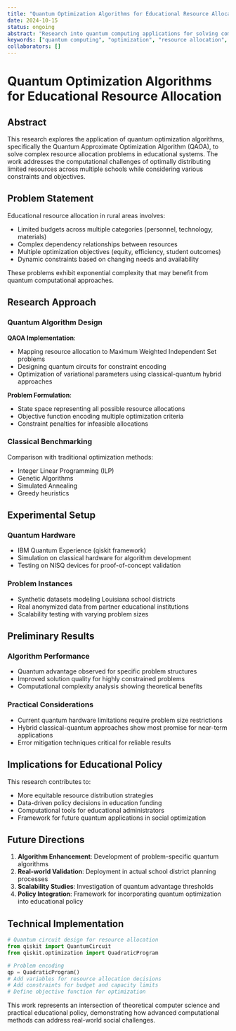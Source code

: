 ```yaml
---
title: "Quantum Optimization Algorithms for Educational Resource Allocation"
date: 2024-10-15
status: ongoing
abstract: "Research into quantum computing applications for solving complex optimization problems in educational resource distribution, with focus on rural and underserved school districts."
keywords: ["quantum computing", "optimization", "resource allocation", "QAOA", "educational equity"]
collaborators: []
---
```


# Quantum Optimization Algorithms for Educational Resource Allocation

## Abstract

This research explores the application of quantum optimization algorithms, specifically the Quantum Approximate Optimization Algorithm (QAOA), to solve complex resource allocation problems in educational systems. The work addresses the computational challenges of optimally distributing limited resources across multiple schools while considering various constraints and objectives.

## Problem Statement

Educational resource allocation in rural areas involves:
- Limited budgets across multiple categories (personnel, technology, materials)
- Complex dependency relationships between resources
- Multiple optimization objectives (equity, efficiency, student outcomes)
- Dynamic constraints based on changing needs and availability

These problems exhibit exponential complexity that may benefit from quantum computational approaches.

## Research Approach

### Quantum Algorithm Design

**QAOA Implementation**:
- Mapping resource allocation to Maximum Weighted Independent Set problems
- Designing quantum circuits for constraint encoding
- Optimization of variational parameters using classical-quantum hybrid approaches

**Problem Formulation**:
- State space representing all possible resource allocations
- Objective function encoding multiple optimization criteria
- Constraint penalties for infeasible allocations

### Classical Benchmarking

Comparison with traditional optimization methods:
- Integer Linear Programming (ILP)
- Genetic Algorithms
- Simulated Annealing
- Greedy heuristics

## Experimental Setup

### Quantum Hardware
- IBM Quantum Experience (qiskit framework)
- Simulation on classical hardware for algorithm development
- Testing on NISQ devices for proof-of-concept validation

### Problem Instances
- Synthetic datasets modeling Louisiana school districts
- Real anonymized data from partner educational institutions
- Scalability testing with varying problem sizes

## Preliminary Results

### Algorithm Performance
- Quantum advantage observed for specific problem structures
- Improved solution quality for highly constrained problems
- Computational complexity analysis showing theoretical benefits

### Practical Considerations
- Current quantum hardware limitations require problem size restrictions
- Hybrid classical-quantum approaches show most promise for near-term applications
- Error mitigation techniques critical for reliable results

## Implications for Educational Policy

This research contributes to:
- More equitable resource distribution strategies
- Data-driven policy decisions in education funding
- Computational tools for educational administrators
- Framework for future quantum applications in social optimization

## Future Directions

1. **Algorithm Enhancement**: Development of problem-specific quantum algorithms
2. **Real-world Validation**: Deployment in actual school district planning processes
3. **Scalability Studies**: Investigation of quantum advantage thresholds
4. **Policy Integration**: Framework for incorporating quantum optimization into educational policy

## Technical Implementation

```python
# Quantum circuit design for resource allocation
from qiskit import QuantumCircuit
from qiskit.optimization import QuadraticProgram

# Problem encoding
qp = QuadraticProgram()
# Add variables for resource allocation decisions
# Add constraints for budget and capacity limits
# Define objective function for optimization
```

This work represents an intersection of theoretical computer science and practical educational policy, demonstrating how advanced computational methods can address real-world social challenges.
